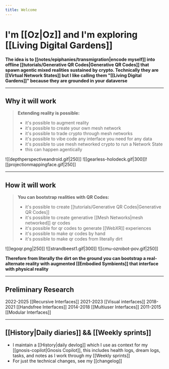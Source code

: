 ```yaml
---
title: Welcome
---
```

# I'm [[Oz|Oz]] and I'm exploring [[Living Digital Gardens]]

**The idea is to [[notes/epiphanies/transmigration|encode myself]] into offline [[tutorials/Generative QR Codes|Generative QR Codes]] that spawn agentic mixed realities sustained by crypto. Technically they are [[Virtual Network States]] but I like calling them "[[Living Digital Gardens]]" because they are grounded in your dataverse**

---
## Why it will work

> **Extending reality is possible:**
>- it's possible to augment reality
> - it's possible to create your own mesh network
>- it's possible to trade crypto through mesh networks
>- it's possible to vibe code any interface you need for any data
>- it's possible to use mesh networked crypto to run a Network State
>- this can happen agentically

![[depthperspectiveandroid.gif|250]] ![[gearless-holodeck.gif|300]]![[projectionmappingface.gif|250]]

---
## How it will work

>  **You can bootstrap realities with QR Codes:**
> - it's possible to create [[tutorials/Generative QR Codes|Generative QR Codes]]
>- it's possible to create generative [[Mesh Networks|mesh networked]] qr codes
>- it's possible for qr codes to generate [[WebXR]] experiences
>- it's possible to make qr codes by hand
>- it's possible to make qr codes from literally dirt

![[legoqr.png|250]]  ![[strandbeest1.gif|300]] ![[cmu-ozrobot-pov.gif|250]]

**Therefore from literally the dirt on the ground you can bootstrap a real-alternate reality with augmented ⁠[[Embodied Symbients]] that interface with physical reality**

---
## Preliminary Research

2022-2025 [[Recursive Interfaces]]
2021-2023 [[Visual interfaces]]
2018-2021 [[Handsfree Interfaces]]
2014-2018 [[Multiuser Interfaces]]
2011-2015 [[Modular Interfaces]]

---
## [[History|Daily diaries]] && [[Weekly sprints]]

- I maintain a [[History|daily devlog]] which I use as context for my [[gnosis-copilot|Gnosis Copilot]], this includes health logs, dream logs, tasks, and notes as I work through my [[Weekly sprints]]
- For just the technical changes, see my [[changelog]]